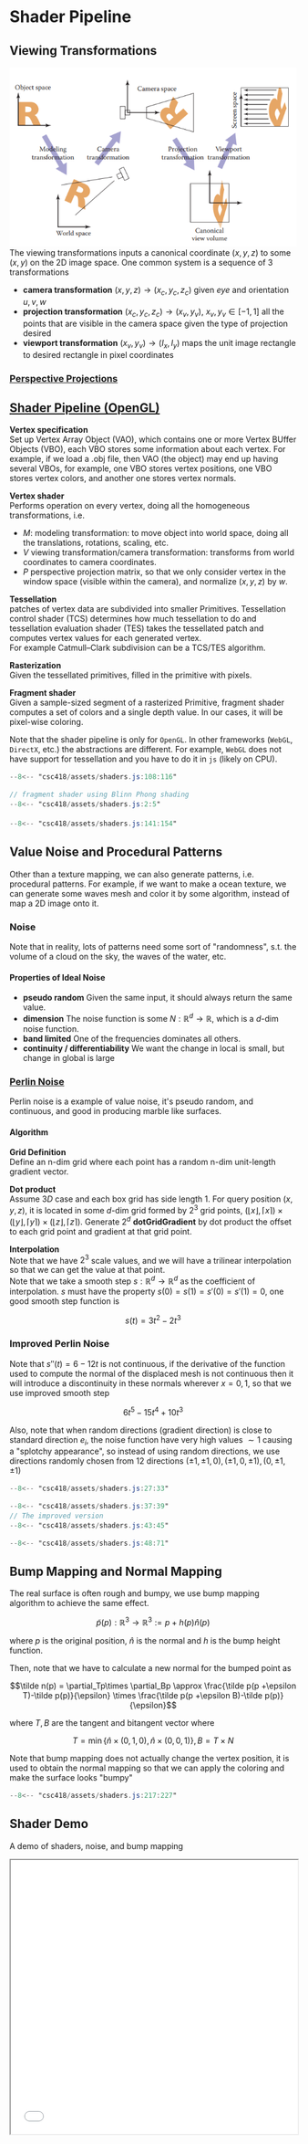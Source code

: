 # Shader Pipeline


## Viewing Transformations
![](./assets/view_transformation.png)
The viewing transformations inputs a canonical coordinate $(x, y, z)$ to some $(x, y)$ on the 2D image space. One common system is a sequence of 3 transformations
 - __camera transformation__ $(x, y, z)\rightarrow (x_c, y_c, z_c)$ given $eye$ and orientation $u, v, w$
 - __projection transformation__ $(x_c, y_c, z_c) \rightarrow (x_v, y_v)$, $x_v, y_v\in [-1, 1]$ all the points that  are visible in the camera space given the type of projection desired
 - __viewport transformation__ $(x_v, y_v)\rightarrow (I_x, I_y)$ maps the unit image rectangle to desired rectangle in pixel coordinates

### [Perspective Projections](http://www.songho.ca/opengl/gl_projectionmatrix.html)

## [Shader Pipeline (OpenGL)](https://www.khronos.org/opengl/wiki/Rendering_Pipeline_Overview)

__Vertex specification__  
Set up Vertex Array Object (VAO), which contains one or more Vertex BUffer Objects (VBO), each VBO stores some information about each vertex. For example, if we load a .obj file, then VAO (the object) may end up having several VBOs, for example, one VBO stores vertex positions, one VBO stores vertex colors, and another one stores vertex normals.

__Vertex shader__  
Performs operation on every vertex, doing all the homogeneous transformations, i.e.

 - $M$: modeling transformation: to move object into world space, doing all the translations, rotations, scaling, etc. 
 - $V$ viewing transformation/camera transformation: transforms from world coordinates to camera coordinates. 
 - $P$ perspective projection matrix, so that we only consider vertex in the window space (visible within the camera), and normalize $(x, y, z)$ by $w$.


__Tessellation__  
patches of vertex data are subdivided into smaller Primitives. Tessellation control shader (TCS) determines how much tessellation to do and 
tessellation evaluation shader (TES) takes the tessellated patch and computes vertex values for each generated vertex.  
For example Catmull–Clark subdivision can be a TCS/TES algorithm.

__Rasterization__  
Given the tessellated primitives, filled in the primitive with pixels. 

__Fragment shader__  
Given a sample-sized segment of a rasterized Primitive, fragment shader computes a set of colors and a single depth value. In our cases, it will be pixel-wise coloring.

Note that the shader pipeline is only for `OpenGL`. In other frameworks (`WebGL`, `DirectX`, etc.) the abstractions are different. For example, `WebGL` does not have support for tessellation and you have to do it in `js` (likely on CPU). 

```glsl title="vertex shader example"
--8<-- "csc418/assets/shaders.js:108:116"
```

```glsl title="fragment shader example"
// fragment shader using Blinn Phong shading
--8<-- "csc418/assets/shaders.js:2:5"

--8<-- "csc418/assets/shaders.js:141:154"
```

## Value Noise and Procedural Patterns
Other than a texture mapping, we can also generate patterns, i.e. procedural patterns. For example, if we want to make a ocean texture, we can generate some waves mesh and color it by some algorithm, instead of map a 2D image onto it. 

### Noise
Note that in reality, lots of patterns need some sort of "randomness", s.t. the volume of a cloud on the sky, the waves of the water, etc. 

#### Properties of Ideal Noise
 - __pseudo random__ Given the same input, it should always return the same value. 
 - __dimension__ The noise function is some $N:\mathbb R^d\rightarrow \mathbb R$, which is a $d$-dim noise function. 
 - __band limited__ One of the frequencies dominates all others. 
 - __continuity / differentiability__ We want the change in local is small, but change in global is large

### [Perlin Noise](https://en.wikipedia.org/wiki/Perlin_noise#Algorithm_detail)
Perlin noise is a example of value noise, it's pseudo random, and continuous, and good in producing marble like surfaces. 

#### Algorithm
__Grid Definition__  
Define an n-dim grid where each point has a random n-dim unit-length gradient vector. 

__Dot product__  
Assume $3D$ case and each box grid has side length 1. For query position $(x, y, z)$, it is located in some $d$-dim grid formed by $2^3$ grid points, $(\lfloor x\rfloor, \lceil x\rceil)\times (\lfloor y\rfloor, \lceil y\rceil)\times (\lfloor z\rfloor, \lceil z\rceil)$. Generate $2^d$ __dotGridGradient__ by dot product the offset to each grid point and gradient at that grid point. 

__Interpolation__  
Note that we have $2^3$ scale values, and we will have a trilinear interpolation so that we can get the value at that point.  
Note that we take a smooth step $s:\mathbb R^d\rightarrow \mathbb R^d$ as the coefficient of interpolation. $s$ must have the property $s(0) = s(1) = s'(0) = s'(1) = 0$, one good smooth step function is 

$$s(t) = 3t^2 - 2t^3$$

### Improved Perlin Noise
Note that $s''(t) = 6 - 12t$ is not continuous,  if the derivative of the function used to compute the normal of the displaced mesh is not continuous then it will introduce a discontinuity in these normals wherever $x=0, 1$, so that we use improved smooth step

$$6t^5 - 15t^4 + 10t^3$$

Also, note that when random directions (gradient direction) is close to standard direction $e_i$, the noise function have very high values $\sim1$ causing a "splotchy appearance", so instead of using random directions, we use directions randomly chosen from 12 directions $(\pm 1,\pm 1,0), (\pm 1, 0, \pm 1), (0, \pm 1, \pm 1)$


```glsl title="Random sampling from sphere"
--8<-- "csc418/assets/shaders.js:27:33"
```

```glsl title="Smooth step and improved smooth step"
--8<-- "csc418/assets/shaders.js:37:39"
// The improved version
--8<-- "csc418/assets/shaders.js:43:45"
```

```glsl title="Perlin noise from 3D Seed"
--8<-- "csc418/assets/shaders.js:48:71"
```

## Bump Mapping and Normal Mapping
The real surface is often rough and bumpy, we use bump mapping algorithm to achieve the same effect. 

$$\tilde p(p):\mathbb R^3\rightarrow\mathbb R^3 := p + h(p)\hat n (p)$$

where $p$ is the original position, $\hat n$ is the normal and $h$ is the bump height function. 

Then, note that we have to calculate a new normal for the bumped point as 

$$\tilde n(p) = \partial_Tp\times \partial_Bp \approx \frac{\tilde p(p +\epsilon T)-\tilde p(p)}{\epsilon} \times \frac{\tilde p(p +\epsilon B)-\tilde p(p)}{\epsilon}$$

where $T, B$ are the tangent and bitangent vector where 

$$T = \min\{\hat n \times (0, 1, 0),  \hat n \times (0, 0, 1)\}, B = T\times N$$

Note that bump mapping does not actually change the vertex position, it is used to obtain the normal mapping so that we can apply the coloring and make the surface looks "bumpy"

```glsl title="Using random bump to remap normal"
--8<-- "csc418/assets/shaders.js:217:227"
```

## Shader Demo

A demo of shaders, noise, and bump mapping

<iframe src="./assets/shaders.html" width="100%" height=480 />

???quote "Shader code"

    ```glsl
    // Shader programs are merely strings and are only 
    // loaded onto GPU
    --8<-- "csc418/assets/shaders.js"
    ```